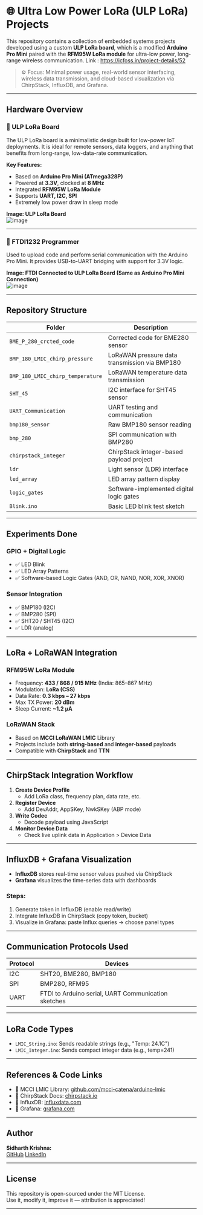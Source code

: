 # 🌐 Ultra Low Power LoRa (ULP LoRa) Projects

This repository contains a collection of embedded systems projects developed using a custom **ULP LoRa board**, which is a modified **Arduino Pro Mini** paired with the **RFM95W LoRa module** for ultra-low power, long-range wireless communication.
Link : https://icfoss.in/project-details/52
> ⚙️ Focus: Minimal power usage, real-world sensor interfacing, wireless data transmission, and cloud-based visualization via ChirpStack, InfluxDB, and Grafana.

---

## Hardware Overview

### 🔸 ULP LoRa Board

The ULP LoRa board is a minimalistic design built for low-power IoT deployments. It is ideal for remote sensors, data loggers, and anything that benefits from long-range, low-data-rate communication.

**Key Features:**
- Based on **Arduino Pro Mini (ATmega328P)**
- Powered at **3.3V**, clocked at **8 MHz**
- Integrated **RFM95W LoRa Module**
- Supports **UART, I2C, SPI**
- Extremely low power draw in sleep mode

**Image: ULP LoRa Board**  
![image](https://github.com/user-attachments/assets/f41d5448-cdb1-4899-83ce-b6ac10f52841)

---

### 🔸 FTDI1232 Programmer

Used to upload code and perform serial communication with the Arduino Pro Mini. It provides USB-to-UART bridging with support for 3.3V logic.

**Image: FTDI Connected to ULP LoRa Board (Same as Arduino Pro Mini Connection)**  
![image](https://github.com/user-attachments/assets/e48c065f-57fa-4d8a-976d-ff09b52667aa)

---

## Repository Structure

| Folder | Description |
|--------|-------------|
| `BME_P_280_crcted_code` | Corrected code for BME280 sensor |
| `BMP_180_LMIC_chirp_pressure` | LoRaWAN pressure data transmission via BMP180 |
| `BMP_180_LMIC_chirp_temperature` | LoRaWAN temperature data transmission |
| `SHT_45` | I2C interface for SHT45 sensor |
| `UART_Communication` | UART testing and communication |
| `bmp180_sensor` | Raw BMP180 sensor reading |
| `bmp_280` | SPI communication with BMP280 |
| `chirpstack_integer` | ChirpStack integer-based payload project |
| `ldr` | Light sensor (LDR) interface |
| `led_array` | LED array pattern display |
| `logic_gates` | Software-implemented digital logic gates |
| `Blink.ino` | Basic LED blink test sketch |

---

## Experiments Done

### GPIO + Digital Logic
- ✅ LED Blink
- ✅ LED Array Patterns
- ✅ Software-based Logic Gates (AND, OR, NAND, NOR, XOR, XNOR)

### Sensor Integration
- ✅ BMP180 (I2C)
- ✅ BMP280 (SPI)
- ✅ SHT20 / SHT45 (I2C)
- ✅ LDR (analog)
---

## LoRa + LoRaWAN Integration

### RFM95W LoRa Module

- Frequency: **433 / 868 / 915 MHz** (India: 865–867 MHz)
- Modulation: **LoRa (CSS)**
- Data Rate: **0.3 kbps – 27 kbps**
- Max TX Power: **20 dBm**
- Sleep Current: **~1.2 µA**

### LoRaWAN Stack

- Based on **MCCI LoRaWAN LMIC** Library
- Projects include both **string-based** and **integer-based** payloads
- Compatible with **ChirpStack** and **TTN**

---

## ChirpStack Integration Workflow

1. **Create Device Profile**
   - Add LoRa class, frequency plan, data rate, etc.
2. **Register Device**
   - Add DevAddr, AppSKey, NwkSKey (ABP mode)
3. **Write Codec**
   - Decode payload using JavaScript
4. **Monitor Device Data**
   - Check live uplink data in Application > Device Data

---

## InfluxDB + Grafana Visualization

- **InfluxDB** stores real-time sensor values pushed via ChirpStack
- **Grafana** visualizes the time-series data with dashboards

### Steps:
1. Generate token in InfluxDB (enable read/write)
2. Integrate InfluxDB in ChirpStack (copy token, bucket)
3. Visualize in Grafana: paste Influx queries → choose panel types

---

## Communication Protocols Used

| Protocol | Devices |
|----------|---------|
| I2C      | SHT20, BME280, BMP180 |
| SPI      | BMP280, RFM95 |
| UART     | FTDI to Arduino serial, UART Communication sketches |

---

## LoRa Code Types

- `LMIC_String.ino`: Sends readable strings (e.g., "Temp: 24.1C")
- `LMIC_Integer.ino`: Sends compact integer data (e.g., temp=241)

---

## References & Code Links
- 🔗 MCCI LMIC Library: [github.com/mcci-catena/arduino-lmic](https://github.com/mcci-catena/arduino-lmic)
- 🔗 ChirpStack Docs: [chirpstack.io](https://www.chirpstack.io/)
- 🔗 InfluxDB: [influxdata.com](https://www.influxdata.com/)
- 🔗 Grafana: [grafana.com](https://grafana.com/)

---

## Author

**Sidharth Krishna:**  
[GitHub](https://github.com/Sidharth-NK) 
[LinkedIn](https://www.linkedin.com/in/sidharth-krishna25/)

---

## License

This repository is open-sourced under the MIT License.  
Use it, modify it, improve it — attribution is appreciated!

---

